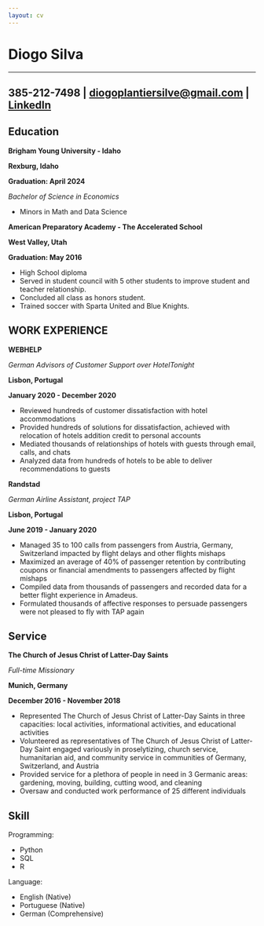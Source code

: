 ```yaml
---
layout: cv
---
```


# Diogo Silva

------------------------------------------------------------------------------------------------------------
385-212-7498 | diogoplantiersilve@gmail.com | [LinkedIn](https://www.linkedin.com/in/diogo-silva-37b23917a/)                        
------------------------------------------------------------------------------------------------------------
<!-- https://www.monique.tech/the-art-of-markdown -->
Education
---------

__Brigham Young University - Idaho__

**Rexburg, Idaho**

**Graduation: April 2024**

_Bachelor of Science in Economics_
- Minors in Math and Data Science


__American Preparatory Academy - The Accelerated School__

**West Valley, Utah**

**Graduation: May 2016**

- High School diploma
- Served in student council with 5 other students to improve student and teacher relationship.
- Concluded all class as honors student.
- Trained soccer with Sparta United and Blue Knights.


WORK EXPERIENCE
------

__WEBHELP__

_German Advisors of Customer Support over HotelTonight_

**Lisbon, Portugal**

**January 2020 - December 2020**

- Reviewed hundreds of customer dissatisfaction with hotel accommodations
- Provided hundreds of solutions for dissatisfaction, achieved with relocation of hotels addition credit to personal accounts
- Mediated thousands of relationships of hotels with guests through email, calls, and chats
- Analyzed data from hundreds of hotels to be able to deliver recommendations to guests

__Randstad__

_German Airline Assistant, project TAP_

**Lisbon, Portugal**

**June 2019 - January 2020**

- Managed 35 to 100 calls from passengers from Austria, Germany, Switzerland impacted by flight delays and other flights 
mishaps
- Maximized an average of 40% of passenger retention by contributing coupons or financial amendments to passengers affected 
by flight mishaps
- Compiled data from thousands of passengers and recorded data for a better flight experience in Amadeus.
- Formulated thousands of affective responses to persuade passengers were not pleased to fly with TAP again


Service
------

__The Church of Jesus Christ of Latter-Day Saints__

_Full-time Missionary_

**Munich, Germany**

**December 2016 - November 2018**

- Represented The Church of Jesus Christ of Latter-Day Saints in three capacities: local activities, informational 
activities, and educational activities
- Volunteered as representatives of The Church of Jesus Christ of Latter-Day Saint engaged variously in proselytizing,
church service, humanitarian aid, and community service in communities of Germany, Switzerland, and Austria
- Provided service for a plethora of people in need in 3 Germanic areas: gardening, moving, building, cutting wood, and cleaning
- Oversaw and conducted work performance of 25 different individuals

Skill
------

Programming:

  - Python
  - SQL
  - R

Language: 

  - English (Native)
  - Portuguese (Native)
  - German (Comprehensive)

<!-- ### Footer

Last updated: May 2013 -->


